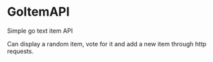 # GoItemAPI
Simple go text item API

Can display a random item, vote for it and add a new item through http requests.
